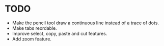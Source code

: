 # TODO

- Make the pencil tool draw a continuous line instead of a trace of dots.
- Make tabs reordable.
- Improve select, copy, paste and cut features.
- Add zoom feature.
